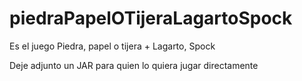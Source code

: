 # piedraPapelOTijeraLagartoSpock
Es el juego Piedra, papel o tijera + Lagarto, Spock

Deje adjunto un JAR para quien lo quiera jugar directamente
